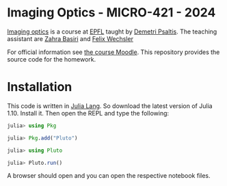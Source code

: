# Imaging Optics - MICRO-421 - 2024

[Imaging optics](https://edu.epfl.ch/coursebook/fr/imaging-optics-MICRO-421) is a course at [EPFL](https://www.epfl.ch/en/) taught by [Demetri Psaltis](https://people.epfl.ch/demetri.psaltis/?lang=en).
The teaching assistant are [Zahra Basiri](https://people.epfl.ch/zahra.basiri?lang=en) and [Felix Wechsler](https://people.epfl.ch/felix.wechsler)

For official information see [the course Moodle](https://moodle.epfl.ch/).
This repository provides the source code for the homework.


# Installation 
This code is written in [Julia Lang](https://julialang.org/). So download the latest version of Julia 1.10.
Install it. Then open the REPL and type the following:
```julia
julia> using Pkg

julia> Pkg.add("Pluto")

julia> using Pluto

julia> Pluto.run()
```

A browser should open and you can open the respective notebook files.
